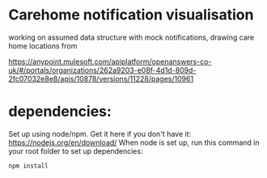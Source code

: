 # Carehome notification visualisation

working on assumed data structure with mock notifications, drawing care home locations from

https://anypoint.mulesoft.com/apiplatform/openanswers-co-uk/#/portals/organizations/262a9203-e08f-4d1d-809d-2fc07032e8e8/apis/10878/versions/11228/pages/10961

# dependencies:

Set up using node/npm. Get it here if you don't have it: https://nodejs.org/en/download/
When node is set up, run this command in your root folder to set up dependencies:

```npm install```
